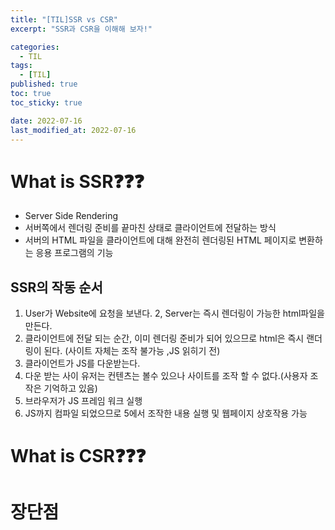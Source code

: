 ```yaml
---
title: "[TIL]SSR vs CSR"
excerpt: "SSR과 CSR을 이해해 보자!"

categories:
  - TIL
tags:
  - [TIL]
published: true
toc: true
toc_sticky: true

date: 2022-07-16
last_modified_at: 2022-07-16
---
```


# What is SSR❓❓❓

- Server Side Rendering
- 서버쪽에서 렌더링 준비를 끝마친 상태로 클라이언트에 전달하는 방식
- 서버의 HTML 파일을 클라이언트에 대해 완전히 렌더링된 HTML 페이지로 변환하는 응용 프로그램의 기능

## SSR의 작동 순서

1.  User가 Website에 요청을 보낸다.
    2, Server는 즉시 렌더링이 가능한 html파일을 만든다.
2.  클라이언트에 전달 되는 순간, 이미 렌더링 준비가 되어 있으므로 html은 즉시 랜더링이 된다.
    (사이트 자체는 조작 불가능 ,JS 읽히기 전)
3.  클라이언트가 JS를 다운받는다.
4.  다운 받는 사이 유저는 컨텐츠는 볼수 있으나 사이트를 조작 할 수 없다.(사용자 조작은 기억하고 있음)
5.  브라우저가 JS 프레임 워크 실행
6.  JS까지 컴파일 되었으므로 5에서 조작한 내용 실행 및 웹페이지 상호작용 가능

# What is CSR❓❓❓

# 장단점

